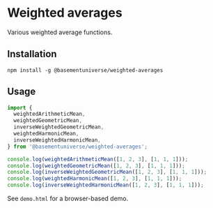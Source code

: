 # Weighted averages

Various weighted average functions.

## Installation

```
npm install -g @basementuniverse/weighted-averages
```

## Usage

```ts
import {
  weightedArithmeticMean,
  weightedGeometricMean,
  inverseWeightedGeometricMean,
  weightedHarmonicMean,
  inverseWeightedHarmonicMean,
} from '@basementuniverse/weighted-averages';

console.log(weightedArithmeticMean([1, 2, 3], [1, 1, 1]));
console.log(weightedGeometricMean([1, 2, 3], [1, 1, 1]));
console.log(inverseWeightedGeometricMean([1, 2, 3], [1, 1, 1]));
console.log(weightedHarmonicMean([1, 2, 3], [1, 1, 1]));
console.log(inverseWeightedHarmonicMean([1, 2, 3], [1, 1, 1]));
```

See `demo.html` for a browser-based demo.
